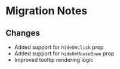# Migration Notes

## Changes

- Added support for `hideOnClick` prop
- Added support for `hideOnMouseDown` prop
- Improved tooltip rendering logic
